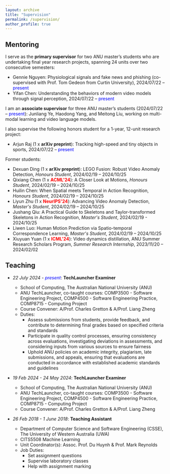 ```yaml
---
layout: archive
title: "Supervision"
permalink: /supervision/
author_profile: true
---
```


<style>
a:link {
  text-decoration: none;
}

a:visited {
  text-decoration: none;
}

a:hover {
  text-decoration: underline;
}

a:active {
  text-decoration: underline;
}
</style>

<h2>Mentoring</h2>

I serve as the **primary supervisor** for two ANU master’s students who are undertaking final year research projects, spanning 24 units over two consecutive semesters:

* Gennie Nguyen: Physiological signals and fake news and phishing (co-supervised with [Prof. Tom Gedeon](https://staffportal.curtin.edu.au/staff/profile/view/tom-gedeon-5e48a1fd/) from Curtin University), 2024/07/22 – <font color="blue">present</font> 
* Yifan Chen: Understanding the behaviors of modern video models through signal perception, 2024/07/22 – <font color="blue">present</font> 

I am an **associate supervisor** for three ANU master’s students (2024/07/22 – <font color="blue">present</font>): Junliang Ye, Haodong Yang, and Meitong Liu, working on multi-modal learning and video language models.

I also supervise the following honors student for a 1-year, 12-unit research project:

* Arjun Raj (1 x <strong>arXiv preprint</strong>): Tracking high-speed and tiny objects in sports, 2024/07/22 – <font color="blue">present</font> 

Former students:
* Dexuan Ding (1 x <strong>arXiv preprint</strong>): LEGO Fusion: Robust Video Anomaly Detection, *Honours Student*, 2024/02/19 – 2024/10/25 
* [Qixiang Chen](https://q1xiangchen.github.io/) (1 x <font color="red"><strong>ACML'24</strong></font>): A Closer Look at Motions, *Honours Student*, 2024/02/19 – 2024/10/25 
* Huilin Chen: When Spatial meets Temporal in Action Recognition, *Honours Student*, 2024/02/19 – 2024/10/25 
* [Liyun Zhu](https://tom-roujiang.github.io/liyun_zhu/) (1 x <font color="red"><strong>NeurIPS'24</strong></font>): Advancing Video Anomaly Detection, *Master's Student*, 2024/02/19 – 2024/10/25 
* Jushang Qiu: A Practical Guide to Skeletons and Taylor-transformed Skeletons in Action Recognition, *Master's Student*, 2024/02/19 - 2024/10/25 
* Liwen Luo: Human Motion Prediction via Spatio-temporal Correspondence Learning, *Master's Student*, 2024/02/19 – 2024/10/25
* Xiuyuan Yuan (1 x <font color="red"><strong>ICML'24</strong></font>): Video dynamics distillation, ANU Summer Research Scholars Program, *Summer Research Internship*, 2023/11/20 – 2024/02/02

<h2>Teaching</h2>

* *22 July 2024 - <font color="blue">present</font>*: **TechLauncher Examiner**
  * School of Computing, The Australian National University (ANU)
  * [ANU TechLauncher](https://comp.anu.edu.au/TechLauncher/), co-taught courses: [COMP3500 - Software Engineering Project](https://programsandcourses.anu.edu.au/course/comp3500), [COMP4500 - Software Engineering Practice](https://programsandcourses.anu.edu.au/2023/course/COMP4500), [COMP8715 - Computing Project](https://programsandcourses.anu.edu.au/course/comp8715)
  * Course Convener: [A/Prof. Charles Gretton](https://researchers.anu.edu.au/researchers/gretton-co) & [A/Prof. Liang Zheng](https://zheng-lab.cecs.anu.edu.au/)
  * Duties:
    * Assess submissions from students, provide feedback, and contribute to determining final grades based on specified criteria and standards
    * Participate in quality control processes, ensuring consistency across evaluations, investigating deviations in assessments, and considering inputs from various sources to ensure fairness
    * Uphold ANU policies on academic integrity, plagiarism, late submissions, and appeals, ensuring that evaluations are conducted in accordance with established academic standards and guidelines

* *19 Feb 2024 - 24 May 2024*: **TechLauncher Examiner**
  * School of Computing, The Australian National University (ANU)
  * [ANU TechLauncher](https://comp.anu.edu.au/TechLauncher/), co-taught courses: [COMP3500 - Software Engineering Project](https://programsandcourses.anu.edu.au/course/comp3500), [COMP4500 - Software Engineering Practice](https://programsandcourses.anu.edu.au/2023/course/COMP4500), [COMP8715 - Computing Project](https://programsandcourses.anu.edu.au/course/comp8715)
  * Course Convener: [A/Prof. Charles Gretton](https://researchers.anu.edu.au/researchers/gretton-co) & [A/Prof. Liang Zheng](https://zheng-lab.cecs.anu.edu.au/)

* *26 Feb 2018 - 1 June 2018*: **Teaching Assistant**
  * Department of Computer Science and Software Engineering (CSSE), The University of Western Australia (UWA)
  * [CITS5508 Machine Learning](https://handbooks.uwa.edu.au/unitdetails?code=CITS5508)
  * Unit Coordinator(s): [Assoc. Prof. Du Huynh](https://research-repository.uwa.edu.au/en/persons/du-huynh) & [Prof. Mark Reynolds](https://research-repository.uwa.edu.au/en/persons/mark-reynolds)
  * Job Duties:
    * Set assignment questions
    * Supervise laboratory classes
    * Help with assignment marking

<!-- <font color="blue">I am currently a research-intensive staff working on academic and industrial research projects, and I am not engaged in any teaching at this time.</font> -->

